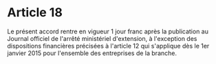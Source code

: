 # Article 18

  
Le présent accord rentre en vigueur 1 jour franc après la publication au Journal officiel de l'arrêté ministériel d'extension, à l'exception des dispositions financières précisées à l'article 12 qui s'applique dès le 1er janvier 2015 pour l'ensemble des entreprises de la branche.

